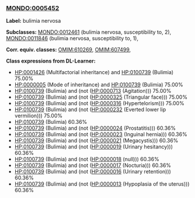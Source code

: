 
### [MONDO:0005452](http://purl.obolibrary.org/obo/MONDO_0005452)
**Label:** bulimia nervosa

**Subclasses:** [MONDO:0012461](http://purl.obolibrary.org/obo/MONDO_0012461) (bulimia nervosa, susceptibility to, 2), [MONDO:0011846](http://purl.obolibrary.org/obo/MONDO_0011846) (bulimia nervosa, susceptibility to, 1), 

**Corr. equiv. classes:** [OMIM:610269](http://purl.obolibrary.org/obo/OMIM_610269), [OMIM:607499](http://purl.obolibrary.org/obo/OMIM_607499), 

**Class expressions from DL-Learner:**

- [HP:0001426](http://purl.obolibrary.org/obo/HP_0001426) (Multifactorial inheritance) and [HP:0100739](http://purl.obolibrary.org/obo/HP_0100739) (Bulimia) 75.00%
- [HP:0000005](http://purl.obolibrary.org/obo/HP_0000005) (Mode of inheritance) and [HP:0100739](http://purl.obolibrary.org/obo/HP_0100739) (Bulimia) 75.00%
- [HP:0100739](http://purl.obolibrary.org/obo/HP_0100739) (Bulimia) and (not ([HP:0000713](http://purl.obolibrary.org/obo/HP_0000713) (Agitation))) 75.00%
- [HP:0100739](http://purl.obolibrary.org/obo/HP_0100739) (Bulimia) and (not ([HP:0000325](http://purl.obolibrary.org/obo/HP_0000325) (Triangular face))) 75.00%
- [HP:0100739](http://purl.obolibrary.org/obo/HP_0100739) (Bulimia) and (not ([HP:0000316](http://purl.obolibrary.org/obo/HP_0000316) (Hypertelorism))) 75.00%
- [HP:0100739](http://purl.obolibrary.org/obo/HP_0100739) (Bulimia) and (not ([HP:0000232](http://purl.obolibrary.org/obo/HP_0000232) (Everted lower lip vermilion))) 75.00%
- [HP:0100739](http://purl.obolibrary.org/obo/HP_0100739) (Bulimia) 60.36%
- [HP:0100739](http://purl.obolibrary.org/obo/HP_0100739) (Bulimia) and (not ([HP:0000024](http://purl.obolibrary.org/obo/HP_0000024) (Prostatitis))) 60.36%
- [HP:0100739](http://purl.obolibrary.org/obo/HP_0100739) (Bulimia) and (not ([HP:0000023](http://purl.obolibrary.org/obo/HP_0000023) (Inguinal hernia))) 60.36%
- [HP:0100739](http://purl.obolibrary.org/obo/HP_0100739) (Bulimia) and (not ([HP:0000021](http://purl.obolibrary.org/obo/HP_0000021) (Megacystis))) 60.36%
- [HP:0100739](http://purl.obolibrary.org/obo/HP_0100739) (Bulimia) and (not ([HP:0000019](http://purl.obolibrary.org/obo/HP_0000019) (Urinary hesitancy))) 60.36%
- [HP:0100739](http://purl.obolibrary.org/obo/HP_0100739) (Bulimia) and (not ([HP:0000018](http://purl.obolibrary.org/obo/HP_0000018) (null))) 60.36%
- [HP:0100739](http://purl.obolibrary.org/obo/HP_0100739) (Bulimia) and (not ([HP:0000017](http://purl.obolibrary.org/obo/HP_0000017) (Nocturia))) 60.36%
- [HP:0100739](http://purl.obolibrary.org/obo/HP_0100739) (Bulimia) and (not ([HP:0000016](http://purl.obolibrary.org/obo/HP_0000016) (Urinary retention))) 60.36%
- [HP:0100739](http://purl.obolibrary.org/obo/HP_0100739) (Bulimia) and (not ([HP:0000013](http://purl.obolibrary.org/obo/HP_0000013) (Hypoplasia of the uterus))) 60.36%


